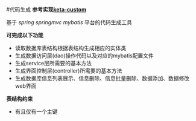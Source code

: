#代码生成
**参考实现[keta-custom](mailto:ketayao@gmail.com)**

基于 *spring springmvc mybatis* 平台的代码生成工具

**可完成以下功能**

* 读取数据库表结构根据表结构生成相应的实体类
* 生成数据访问层(dao)操作代码以及对应的mybatis配置文件
* 生成service层所需要的基本方法
* 生成界面控制层(controller)所需要的基本方法
* 生成数据库信息列表展示、信息删除、信息批量删除、数据添加、数据修改web界面

**表结构约束**

* 有且仅有一个主键